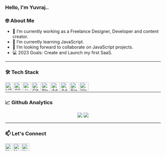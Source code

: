 ### Hello, I'm Yuvraj..

### 🤓 About Me

- 🔭 I’m currently working as a Freelance Designer, Developer and content creator.
- 🌱 I’m currently learning JavaScript.
- 👯 I’m looking forward to collaborate on JavaScript projects.
- 💻 2023 Goals: Create and Launch my first SaaS.


---

### 🛠 Tech Stack

<!-- languages -->
<a href="https://github.com/YuvrajxGarg" target="_blank"> 
<img align="left" src="https://github.com/JeremyL95/jeremyl95/blob/main/images/html.png" alt="HTML" width="26px" />
</a>

<a href="https://github.com/JeremyL95" target="_blank"> 
<img align="left" src="https://github.com/JeremyL95/jeremyl95/blob/main/images/css.png" alt="CSS" width="26px" />
</a>

<a href="https://github.com/JeremyL95" target="_blank"> 
<img align="left" src="https://github.com/JeremyL95/jeremyl95/blob/main/images/javascript.png" alt="JavaScript" width="26px" />
</a>


<!-- tools -->
<a href="https://git-scm.com/" target="_blank"> 
<img align="left" src="https://github.com/JeremyL95/jeremyl95/blob/main/images/git.png" alt="Git" width="28px" />
</a>

<a href="https://nodejs.org/en/" target="_blank"> 
<img align="left" src="https://github.com/JeremyL95/jeremyl95/blob/main/images/node.png" alt="NodeJs" width="28px" />
</a>

<!-- softwares -->
<a href="https://www.photoshop.com/en" target="_blank"> 
<img align="left" src="https://github.com/JeremyL95/jeremyl95/blob/main/images/adobe-photoshop.png" alt="Adobe Photoshop" width="28px" />
</a>

<a href="https://www.adobe.com/products/illustrator.html" target="_blank"> 
<img align="left" src="https://github.com/JeremyL95/jeremyl95/blob/main/images/adobe-illustrator.png" alt="Adobe Illustrator" width="28px" />
</a>

<a href="https://www.figma.com/" target="_blank"> 
<img align="left" src="https://github.com/JeremyL95/jeremyl95/blob/main/images/figma.png" alt="Figma" width="28px" />
</a>

<a href="https://code.visualstudio.com/" target="_blank"> 
<img align="left" src="https://github.com/JeremyL95/jeremyl95/blob/main/images/visual-studio-code.png" alt="Visual Studio Code" width="28px" />
</a>

<br />

---

### 📈 Github Analytics

<p align="center">
  <img src="https://github-readme-stats.vercel.app/api?username=YuvrajxGarg&show_icons=true&theme=dracula&line_height=33" />
  <img src="https://github-readme-stats.vercel.app/api/top-langs/?username=YuvrajxGarg&theme=dracula&line_height=10">
</p>

---

### 📫 Let's Connect

<a href="mailto:workwithyuvraj@gmail.com">
  <img align="left" alt="Yuvraj's Gmail" width="24px" src="https://github.com/JeremyL95/jeremyl95/blob/main/images/gmail.png" />
</a>
<a href="https://twitter.com/YuvrajGG">
  <img align="left" alt="Yuvraj's Twitter" width="24px" src="https://github.com/JeremyL95/jeremyl95/blob/main/images/twitter.png" />
</a>
<a href="https://www.linkedin.com/in/YuvrajGarg/">
  <img align="left" alt="Yuvraj's LinkedIn" width="24px" src="https://github.com/JeremyL95/jeremyl95/blob/main/images/linkedin.png" />
</a>

